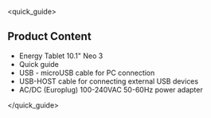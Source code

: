 <quick_guide> 

## Product Content

*	Energy Tablet 10.1" Neo 3
*	Quick guide
*	USB - microUSB cable for PC connection
*	USB-HOST cable for connecting external USB devices
*	AC/DC (Europlug) 100-240VAC 50-60Hz power adapter

</quick_guide>
